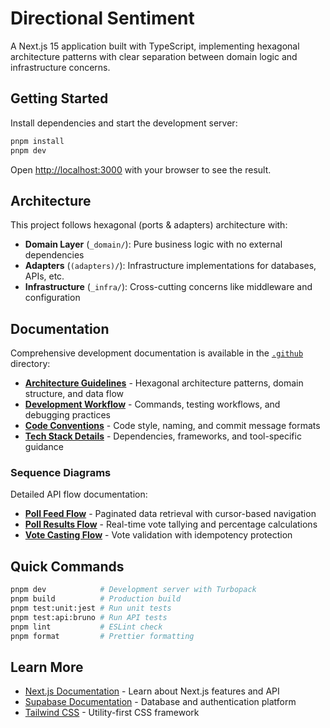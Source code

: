 # Directional Sentiment

A Next.js 15 application built with TypeScript, implementing hexagonal architecture patterns with clear separation between domain logic and infrastructure concerns.

## Getting Started

Install dependencies and start the development server:

```bash
pnpm install
pnpm dev
```

Open [http://localhost:3000](http://localhost:3000) with your browser to see the result.

## Architecture

This project follows hexagonal (ports & adapters) architecture with:

- **Domain Layer** (`_domain/`): Pure business logic with no external dependencies
- **Adapters** (`(adapters)/`): Infrastructure implementations for databases, APIs, etc.
- **Infrastructure** (`_infra/`): Cross-cutting concerns like middleware and configuration

## Documentation

Comprehensive development documentation is available in the [`.github`](.github/) directory:

- **[Architecture Guidelines](.github/architecture.md)** - Hexagonal architecture patterns, domain structure, and data flow
- **[Development Workflow](.github/development.md)** - Commands, testing workflows, and debugging practices
- **[Code Conventions](.github/conventions.md)** - Code style, naming, and commit message formats
- **[Tech Stack Details](.github/tech-stack.md)** - Dependencies, frameworks, and tool-specific guidance

### Sequence Diagrams

Detailed API flow documentation:

- **[Poll Feed Flow](.github/sequence-diagrams/get-poll-feed.md)** - Paginated data retrieval with cursor-based navigation
- **[Poll Results Flow](.github/sequence-diagrams/get-poll-results.md)** - Real-time vote tallying and percentage calculations
- **[Vote Casting Flow](.github/sequence-diagrams/cast-vote.md)** - Vote validation with idempotency protection

## Quick Commands

```bash
pnpm dev            # Development server with Turbopack
pnpm build          # Production build
pnpm test:unit:jest # Run unit tests
pnpm test:api:bruno # Run API tests
pnpm lint           # ESLint check
pnpm format         # Prettier formatting
```

## Learn More

- [Next.js Documentation](https://nextjs.org/docs) - Learn about Next.js features and API
- [Supabase Documentation](https://supabase.com/docs) - Database and authentication platform
- [Tailwind CSS](https://tailwindcss.com/docs) - Utility-first CSS framework

